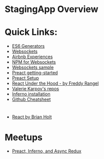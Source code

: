 # StagingApp Overview
#
# Quick Links:
 * [ES6 Generators](http://thecodebarbarian.com/introducing-80-20-guide-to-es2015-generators)
 * [Websockets](https://www.html5rocks.com/en/tutorials/websockets/basics/)
 * [Airbnb Experiences](https://www.airbnb.com/experiences/870?source=p1)
 * [NPM for Websockets](https://www.npmjs.com/package/websocket)
 * [Websockets sample](https://blog.idrsolutions.com/2013/12/websockets-an-introduction/)
 * [Preact getting-started](https://preactjs.com/guide/getting-started)
 * [Preact Setup](https://download.github.io/preact-layout/docs/getting-started/Setup.html)
 * [React Under the Hood - by Freddy Rangel](file:///Users/Downloads/reactunderthehood.pdf)
 * [Valerie Karpov's repos](https://github.com/vkarpov15?tab=repositories)
 * [Inferno installation](https://infernojs.org/docs/guides/installation)
 * [Github Cheatsheet](https://github.com/tiimgreen/github-cheat-sheet)
 
#
 * [React by Brian Holt](https://btholt.github.io/complete-intro-to-react/all.html)
 
# Meetups
 * [Preact, Inferno, and Async Redux](https://www.meetup.com/jsmeetup/events/236129357/)
